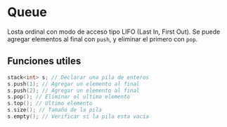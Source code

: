 # Queue

Losta ordinal con modo de acceso tipo LIFO (Last In, First Out). Se puede agregar elementos al final con `push`, y eliminar el primero con `pop`.

## Funciones utiles

```cpp
stack<int> s; // Declarar una pila de enteros
s.push(1); // Agregar un elemento al final
s.push(2); // Agregar un elemento al final
s.pop(); // Eliminar el ultimo elemento
s.top(); // Ultimo elemento
s.size(); // Tamaño de la pila
s.empty(); // Verificar si la pila esta vacia
```

